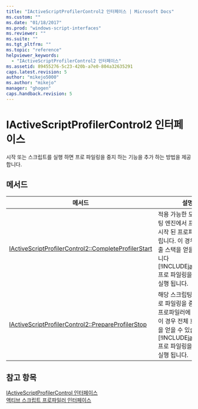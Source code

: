 ```yaml
---
title: "IActiveScriptProfilerControl2 인터페이스 | Microsoft Docs"
ms.custom: ""
ms.date: "01/18/2017"
ms.prod: "windows-script-interfaces"
ms.reviewer: ""
ms.suite: ""
ms.tgt_pltfrm: ""
ms.topic: "reference"
helpviewer_keywords: 
  - "IActiveScriptProfilerControl2 인터페이스"
ms.assetid: 89455276-5c23-420b-a7e0-804a32635291
caps.latest.revision: 5
author: "mikejo5000"
ms.author: "mikejo"
manager: "ghogen"
caps.handback.revision: 5
---
```

# IActiveScriptProfilerControl2 인터페이스
시작 또는 스크립트를 실행 하면 프로 파일링을 중지 하는 기능을 추가 하는 방법을 제공 합니다.  
  
## 메서드  
  
|메서드|설명|  
|---------|--------|  
|[IActiveScriptProfilerControl2::CompleteProfilerStart](../../winscript/reference/iactivescriptprofilercontrol2-completeprofilerstart.md)|적용 가능한 모든 스크립팅 엔진에서 프로 파일링 시작 된 프로파일러에 알립니다.  이 경우 전체 호출 스택을 얻을 수 있습니다 [!INCLUDE[javascript](../../javascript/includes/javascript-md.md)] 프로 파일링을 시작할 때 실행 됩니다.|  
|[IActiveScriptProfilerControl2::PrepareProfilerStop](../../winscript/reference/iactivescriptprofilercontrol2-prepareprofilerstop.md)|해당 스크립팅 엔진에 프로 파일링을 중지 하려면 프로파일러에 알립니다.  이 경우 전체 호출 스택을 얻을 수 있습니다 [!INCLUDE[javascript](../../javascript/includes/javascript-md.md)] 프로 파일링을 중지 하면 실행 됩니다.|  
  
## 참고 항목  
 [IActiveScriptProfilerControl 인터페이스](../../winscript/reference/iactivescriptprofilercontrol-interface.md)   
 [액티브 스크립트 프로파일러 인터페이스](../../winscript/reference/active-script-profiler-interfaces.md)